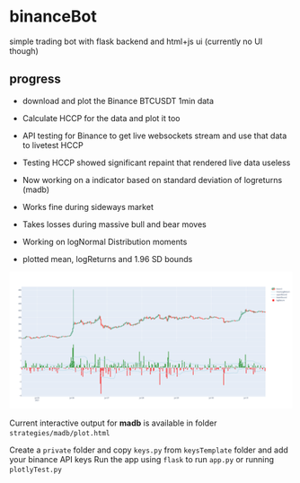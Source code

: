 # binanceBot
simple trading bot with flask backend and html+js ui (currently no UI though)

## progress
* download and plot the Binance BTCUSDT 1min data 
* Calculate HCCP for the data and plot it too

* API testing for Binance to get live websockets stream and use that data to livetest HCCP
* Testing HCCP showed significant repaint that rendered live data useless

* Now working on a indicator based on standard deviation of logreturns (madb)
* Works fine during sideways market
* Takes losses during massive bull and bear moves

* Working on logNormal Distribution moments
* plotted mean, logReturns and 1.96 SD bounds

![plot](/strategies/moments/newplot.png "Normal Dist Plot")




Current interactive output for **madb** is available in folder `strategies/madb/plot.html`

Create a `private` folder and copy `keys.py` from `keysTemplate` folder and add your binance API keys
Run the app using `flask` to run `app.py` or running `plotlyTest.py`
